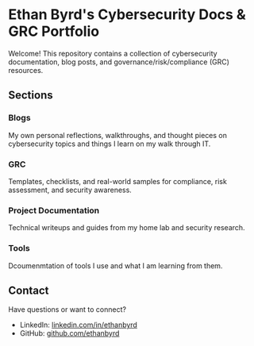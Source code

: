 # Ethan Byrd's Cybersecurity Docs & GRC Portfolio

Welcome! This repository contains a collection of cybersecurity documentation, blog posts, and governance/risk/compliance (GRC) resources.

## Sections

### Blogs
My own personal reflections, walkthroughs, and thought pieces on cybersecurity topics and things I learn on my walk through IT.

### GRC 
Templates, checklists, and real-world samples for compliance, risk assessment, and security awareness.

### Project Documentation
Technical writeups and guides from my home lab and security research.

### Tools
Dcoumenmtation of tools I use and what I am learning from them.

## Contact
Have questions or want to connect?

- LinkedIn: [linkedin.com/in/ethanbyrd](https://linkedin.com/in/ethanbyrd)
- GitHub: [github.com/ethanbyrd](https://github.com/ethanbyrd)


